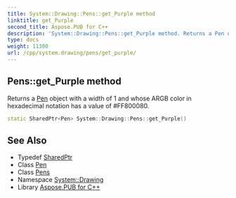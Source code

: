 ```yaml
---
title: System::Drawing::Pens::get_Purple method
linktitle: get_Purple
second_title: Aspose.PUB for C++
description: 'System::Drawing::Pens::get_Purple method. Returns a Pen object with a width of 1 and whose ARGB color in hexadecimal notation has a value of #FF800080 in C++.'
type: docs
weight: 11300
url: /cpp/system.drawing/pens/get_purple/
---
```

## Pens::get_Purple method


Returns a [Pen](../../pen/) object with a width of 1 and whose ARGB color in hexadecimal notation has a value of #FF800080.

```cpp
static SharedPtr<Pen> System::Drawing::Pens::get_Purple()
```

## See Also

* Typedef [SharedPtr](../../../system/sharedptr/)
* Class [Pen](../../pen/)
* Class [Pens](../)
* Namespace [System::Drawing](../../)
* Library [Aspose.PUB for C++](../../../)
